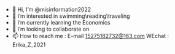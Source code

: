 - 👋 Hi, I’m @misinformation2022
- 👀 I’m interested in swimming\reading\traveling
- 🌱 I’m currently learning the Economics
- 💞️ I’m looking to collaborate on 
- 📫 How to reach me : E-mail 15275182732@163.com   WEchat : Erika_Z_2021

<!---
misinformation2022/misinformation2022 is a ✨ special ✨ repository because its `README.md` (this file) appears on your GitHub profile.
You can click the Preview link to take a look at your changes.
--->
